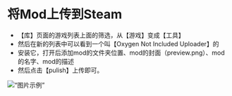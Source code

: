 # 将Mod上传到Steam

* 【库】页面的游戏列表上面的筛选，从【游戏】变成【工具】
* 然后在新的列表中可以看到一个叫【Oxygen Not Included Uploader】的
* 安装它，打开后添加mod的文件夹位置、mod的封面（preview.png）、mod的名字、mod的描述
* 然后点击【pulish】上传即可。

![“图片示例”](上传mod示例.PNG)

